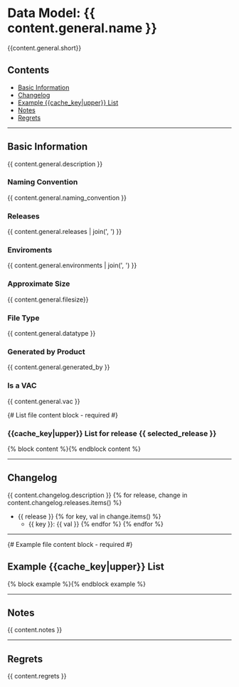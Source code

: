 # Data Model: {{ content.general.name }}


{{content.general.short}}


## Contents
- [Basic Information](#basic-information)
- [Changelog](#changelog)
- [Example {{cache_key|upper}} List](#example-{{cache_key|lower}}-list)
- [Notes](#notes)
- [Regrets](#regrets)
---

## Basic Information
{{ content.general.description }}

### Naming Convention
{{ content.general.naming_convention }}

### Releases
{{ content.general.releases | join(', ') }}

### Enviroments
{{ content.general.environments | join(', ') }}

### Approximate Size
{{ content.general.filesize}}

### File Type
{{ content.general.datatype }}

### Generated by Product
{{ content.general.generated_by }}

### Is a VAC
{{ content.general.vac }}

{# List file content block - required #}
### {{cache_key|upper}} List for release {{ selected_release }}
{% block content %}{% endblock content %}

---

## Changelog
{{ content.changelog.description }}
{% for release, change in content.changelog.releases.items() %}
 - {{ release }}
  {% for key, val in change.items() %}
   - {{ key }}: {{ val }}
  {% endfor %}
{% endfor %}

---
{# Example file content block - required #}
## Example {{cache_key|upper}} List
{% block example %}{% endblock example %}

---
## Notes
{{ content.notes }}

---
## Regrets
{{ content.regrets }}